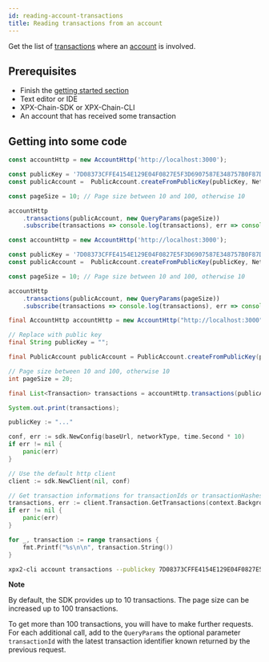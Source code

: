 ```yaml
---
id: reading-account-transactions
title: Reading transactions from an account
---
```


Get the list of [transactions](../../protocol/transaction.md) where an [account](../../built-in-features/account.md) is involved.

## Prerequisites

- Finish the [getting started section](../../getting-started/setting-up-workstation.md)
- Text editor or IDE
- XPX-Chain-SDK or XPX-Chain-CLI
- An account that has received some transaction

## Getting into some code

<!--DOCUSAURUS_CODE_TABS-->

<!--TypeScript-->
```typescript
const accountHttp = new AccountHttp('http://localhost:3000');

const publicKey = '7D08373CFFE4154E129E04F0827E5F3D6907587E348757B0F87D2F839BF88246';
const publicAccount =  PublicAccount.createFromPublicKey(publicKey, NetworkType.TEST_NET);

const pageSize = 10; // Page size between 10 and 100, otherwise 10

accountHttp
    .transactions(publicAccount, new QueryParams(pageSize))
    .subscribe(transactions => console.log(transactions), err => console.error(err));
```

<!--JavaScript-->
```javascript
const accountHttp = new AccountHttp('http://localhost:3000');

const publicKey = '7D08373CFFE4154E129E04F0827E5F3D6907587E348757B0F87D2F839BF88246';
const publicAccount =  PublicAccount.createFromPublicKey(publicKey, NetworkType.TEST_NET);

const pageSize = 10; // Page size between 10 and 100, otherwise 10

accountHttp
    .transactions(publicAccount, new QueryParams(pageSize))
    .subscribe(transactions => console.log(transactions), err => console.error(err));
```

<!--Java-->
```java
final AccountHttp accountHttp = new AccountHttp("http://localhost:3000");

// Replace with public key
final String publicKey = "";

final PublicAccount publicAccount = PublicAccount.createFromPublicKey(publicKey, NetworkType.TEST_NET);

// Page size between 10 and 100, otherwise 10
int pageSize = 20;

final List<Transaction> transactions = accountHttp.transactions(publicAccount, new QueryParams(pageSize, null)).toFuture().get();

System.out.print(transactions);
```

<!--Golang-->
```go
publicKey := "..."

conf, err := sdk.NewConfig(baseUrl, networkType, time.Second * 10)
if err != nil {
    panic(err)
}

// Use the default http client
client := sdk.NewClient(nil, conf)

// Get transaction informations for transactionIds or transactionHashes
transactions, err := client.Transaction.GetTransactions(context.Background(), []string{publicKey})
if err != nil {
    panic(err)
}

for _, transaction := range transactions {
    fmt.Printf("%s\n\n", transaction.String())
}
```

<!--Bash-->
```sh
xpx2-cli account transactions --publickey 7D08373CFFE4154E129E04F0827E5F3D6907587E348757B0F87D2F839BF88246 --numtransactions 10
```

<!--END_DOCUSAURUS_CODE_TABS-->

<div class="info">

**Note**

By default, the SDK provides up to 10 transactions. The page size can be increased up to 100 transactions.

</div>

To get more than 100 transactions, you will have to make further requests. For each additional call, add to the `QueryParams` the optional parameter `transactionId` with the latest transaction identifier known returned by the previous request.

